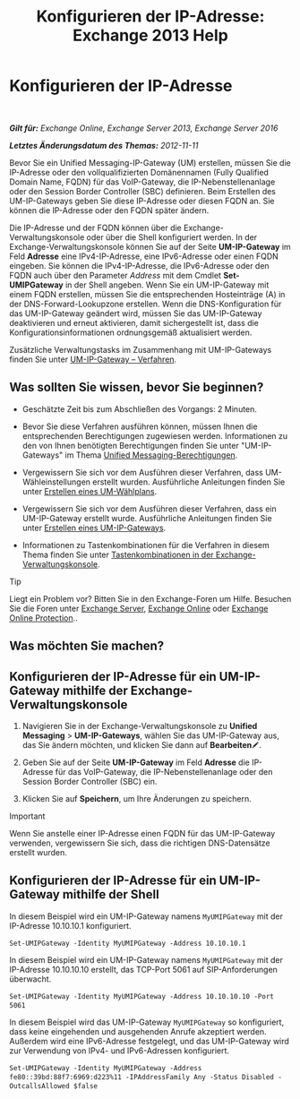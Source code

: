 ﻿---
title: 'Konfigurieren der IP-Adresse: Exchange 2013 Help'
TOCTitle: Konfigurieren der IP-Adresse
ms:assetid: 100541c1-2297-4c46-9602-b304736541a8
ms:mtpsurl: https://technet.microsoft.com/de-de/library/Bb266940(v=EXCHG.150)
ms:contentKeyID: 50475100
ms.date: 04/24/2018
mtps_version: v=EXCHG.150
ms.translationtype: HT
---

# Konfigurieren der IP-Adresse

 

_**Gilt für:** Exchange Online, Exchange Server 2013, Exchange Server 2016_

_**Letztes Änderungsdatum des Themas:** 2012-11-11_

Bevor Sie ein Unified Messaging-IP-Gateway (UM) erstellen, müssen Sie die IP-Adresse oder den vollqualifizierten Domänennamen (Fully Qualified Domain Name, FQDN) für das VoIP-Gateway, die IP-Nebenstellenanlage oder den Session Border Controller (SBC) definieren. Beim Erstellen des UM-IP-Gateways geben Sie diese IP-Adresse oder diesen FQDN an. Sie können die IP-Adresse oder den FQDN später ändern.

Die IP-Adresse und der FQDN können über die Exchange-Verwaltungskonsole oder über die Shell konfiguriert werden. In der Exchange-Verwaltungskonsole können Sie auf der Seite **UM-IP-Gateway** im Feld **Adresse** eine IPv4-IP-Adresse, eine IPv6-Adresse oder einen FQDN eingeben. Sie können die IPv4-IP-Adresse, die IPv6-Adresse oder den FQDN auch über den Parameter *Address* mit dem Cmdlet **Set-UMIPGateway** in der Shell angeben. Wenn Sie ein UM-IP-Gateway mit einem FQDN erstellen, müssen Sie die entsprechenden Hosteinträge (A) in der DNS-Forward-Lookupzone erstellen. Wenn die DNS-Konfiguration für das UM-IP-Gateway geändert wird, müssen Sie das UM-IP-Gateway deaktivieren und erneut aktivieren, damit sichergestellt ist, dass die Konfigurationsinformationen ordnungsgemäß aktualisiert werden.

Zusätzliche Verwaltungstasks im Zusammenhang mit UM-IP-Gateways finden Sie unter [UM-IP-Gateway – Verfahren](https://review.docs.microsoft.com/de-de/exchange/voice-mail-unified-messaging/connect-voice-mail-system/um-ip-gateway-procedures).

## Was sollten Sie wissen, bevor Sie beginnen?

  - Geschätzte Zeit bis zum Abschließen des Vorgangs: 2 Minuten.

  - Bevor Sie diese Verfahren ausführen können, müssen Ihnen die entsprechenden Berechtigungen zugewiesen werden. Informationen zu den von Ihnen benötigten Berechtigungen finden Sie unter "UM-IP-Gateways" im Thema [Unified Messaging-Berechtigungen](unified-messaging-permissions-exchange-2013-help.md).

  - Vergewissern Sie sich vor dem Ausführen dieser Verfahren, dass UM-Wähleinstellungen erstellt wurden. Ausführliche Anleitungen finden Sie unter [Erstellen eines UM-Wählplans](https://review.docs.microsoft.com/de-de/exchange/voice-mail-unified-messaging/connect-voice-mail-system/create-um-dial-plan).

  - Vergewissern Sie sich vor dem Ausführen dieser Verfahren, dass ein UM-IP-Gateway erstellt wurde. Ausführliche Anleitungen finden Sie unter [Erstellen eines UM-IP-Gateways](https://review.docs.microsoft.com/de-de/exchange/voice-mail-unified-messaging/connect-voice-mail-system/create-um-ip-gateway).

  - Informationen zu Tastenkombinationen für die Verfahren in diesem Thema finden Sie unter [Tastenkombinationen in der Exchange-Verwaltungskonsole](keyboard-shortcuts-in-the-exchange-admin-center-exchange-online-protection-help.md).


> [!TIP]
> Liegt ein Problem vor? Bitten Sie in den Exchange-Foren um Hilfe. Besuchen Sie die Foren unter <A href="https://go.microsoft.com/fwlink/p/?linkid=60612">Exchange Server</A>, <A href="https://go.microsoft.com/fwlink/p/?linkid=267542">Exchange Online</A> oder <A href="https://go.microsoft.com/fwlink/p/?linkid=285351">Exchange Online Protection</A>..



## Was möchten Sie machen?

## Konfigurieren der IP-Adresse für ein UM-IP-Gateway mithilfe der Exchange-Verwaltungskonsole

1.  Navigieren Sie in der Exchange-Verwaltungskonsole zu **Unified Messaging** \> **UM-IP-Gateways**, wählen Sie das UM-IP-Gateway aus, das Sie ändern möchten, und klicken Sie dann auf **Bearbeiten**![Bearbeitungssymbol](images/Bb124582.6f53ccb2-1f13-4c02-bea0-30690e6ea71d(EXCHG.150).gif "Bearbeitungssymbol").

2.  Geben Sie auf der Seite **UM-IP-Gateway** im Feld **Adresse** die IP-Adresse für das VoIP-Gateway, die IP-Nebenstellenanlage oder den Session Border Controller (SBC) ein.

3.  Klicken Sie auf **Speichern**, um Ihre Änderungen zu speichern.


> [!IMPORTANT]
> Wenn Sie anstelle einer IP-Adresse einen FQDN für das UM-IP-Gateway verwenden, vergewissern Sie sich, dass die richtigen DNS-Datensätze erstellt wurden.



## Konfigurieren der IP-Adresse für ein UM-IP-Gateway mithilfe der Shell

In diesem Beispiel wird ein UM-IP-Gateway namens `MyUMIPGateway` mit der IP-Adresse 10.10.10.1 konfiguriert.

    Set-UMIPGateway -Identity MyUMIPGateway -Address 10.10.10.1

In diesem Beispiel wird ein UM-IP-Gateway namens `MyUMIPGateway` mit der IP-Adresse 10.10.10.10 erstellt, das TCP-Port 5061 auf SIP-Anforderungen überwacht.

    Set-UMIPGateway -Identity MyUMIPGateway -Address 10.10.10.10 -Port 5061

In diesem Beispiel wird das UM-IP-Gateway `MyUMIPGateway` so konfiguriert, dass keine eingehenden und ausgehenden Anrufe akzeptiert werden. Außerdem wird eine IPv6-Adresse festgelegt, und das UM-IP-Gateway wird zur Verwendung von IPv4- und IPv6-Adressen konfiguriert.

    Set-UMIPGateway -Identity MyUMIPGateway -Address fe80::39bd:88f7:6969:d223%11 -IPAddressFamily Any -Status Disabled -OutcallsAllowed $false

